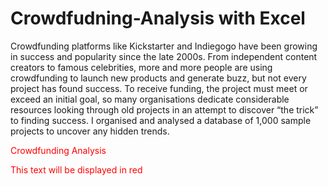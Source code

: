 # Crowdfudning-Analysis with Excel 

Crowdfunding platforms like Kickstarter and Indiegogo have been growing in success and popularity since the late 2000s. From independent content creators to famous celebrities, more and more people are using crowdfunding to launch new products and generate buzz, but not every project has found success.
To receive funding, the project must meet or exceed an initial goal, so many organisations dedicate considerable resources looking through old projects in an attempt to discover “the trick” to finding success. I organised and analysed a database of 1,000 sample projects to uncover any hidden trends.

<font color="red">Crowdfunding Analysis</font>

<p style="color:red;">This text will be displayed in red</p>
